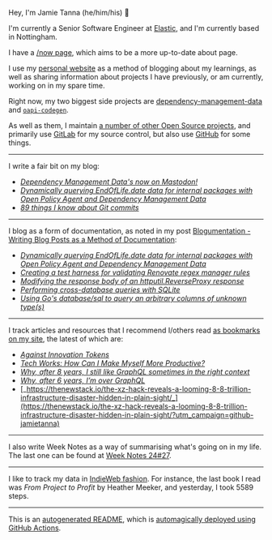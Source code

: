 Hey, I'm Jamie
Tanna (he/him/his) 👋

I'm currently a Senior Software Engineer at [Elastic](https://elastic.co/), and I'm currently based in Nottingham.

I have a [/now page](https://www.jvt.me/now/?utm_campaign=github-jamietanna), which aims to be a more up-to-date about page.

I use my [personal website](https://www.jvt.me/?utm_campaign=github-jamietanna) as a method of blogging about my learnings, as well as sharing information about projects I have previously, or am currently, working on in my spare time.

Right now, my two biggest side projects are [dependency-management-data](https://dmd.tanna.dev) and [`oapi-codegen`](https://github.com/deepmap/oapi-codegen/).

As well as them, I maintain [a number of other Open Source projects](https://www.jvt.me/open-source/?utm_campaign=github-jamietanna), and primarily use [GitLab](https://gitlab.com/jamietanna) for my source control, but also use [GitHub](https://github.com/jamietanna) for some things.

---

I write a fair bit on my blog:


- [_Dependency Management Data's now on Mastodon!_](https://www.jvt.me/posts/2024/07/14/dmd-mastodon/?utm_campaign=github-jamietanna)
- [_Dynamically querying EndOfLife.date data for internal packages with Open Policy Agent and Dependency Management Data_](https://www.jvt.me/posts/2024/07/14/dmd-opa-eol/?utm_campaign=github-jamietanna)
- [_89 things I know about Git commits_](https://www.jvt.me/posts/2024/07/12/things-know-commits/?utm_campaign=github-jamietanna)

---

I blog as a form of documentation, as noted in my post [Blogumentation - Writing Blog Posts as a Method of Documentation](https://www.jvt.me/posts/2017/06/25/blogumentation/?utm_campaign=github-jamietanna):


- [_Dynamically querying EndOfLife.date data for internal packages with Open Policy Agent and Dependency Management Data_](https://www.jvt.me/posts/2024/07/14/dmd-opa-eol/?utm_campaign=github-jamietanna)
- [_Creating a test harness for validating Renovate regex manager rules_](https://www.jvt.me/posts/2024/06/28/renovate-regex-test/?utm_campaign=github-jamietanna)
- [_Modifying the response body of an httputil.ReverseProxy response_](https://www.jvt.me/posts/2024/06/25/modify-go-reverseproxy-response/?utm_campaign=github-jamietanna)
- [_Performing cross-database queries with SQLite_](https://www.jvt.me/posts/2024/06/19/cross-sqlite-query/?utm_campaign=github-jamietanna)
- [_Using Go's database/sql to query an arbitrary columns of unknown type(s)_](https://www.jvt.me/posts/2024/06/13/go-sql-arbitrary/?utm_campaign=github-jamietanna)

---

I track articles and resources that I recommend I/others read [as bookmarks on my site](https://www.jvt.me/kind/bookmarks/?utm_campaign=github-jamietanna), the latest of which are:


- [_Against Innovation Tokens_](https://blog.glyph.im/2024/07/against-innovation-tokens.html?utm_campaign=github-jamietanna)
- [_Tech Works: How Can I Make Myself More Productive?_](https://thenewstack.io/tech-works-how-can-i-make-myself-more-productive/?utm_campaign=github-jamietanna)
- [_Why, after 8 years, I still like GraphQL sometimes in the right context_](https://www.magiroux.com/eight-years-of-graphql?utm_campaign=github-jamietanna)
- [_Why, after 6 years, I’m over GraphQL_](https://bessey.dev/blog/2024/05/24/why-im-over-graphql/?utm_campaign=github-jamietanna)
- [_https://thenewstack.io/the-xz-hack-reveals-a-looming-8-8-trillion-infrastructure-disaster-hidden-in-plain-sight/_](https://thenewstack.io/the-xz-hack-reveals-a-looming-8-8-trillion-infrastructure-disaster-hidden-in-plain-sight/?utm_campaign=github-jamietanna)

---

I also write Week Notes as a way of summarising what's going on in my life. The last one can be found at [Week Notes 24#27](https://www.jvt.me/week-notes/2024/27/?utm_campaign=github-jamietanna).

---

I like to track my data in [IndieWeb fashion](https://indieweb.org/why). For instance, the last book I read was _From Project to Profit_ by Heather Meeker, and yesterday, I took 5589 steps.

---
This is an [autogenerated README](https://www.jvt.me/posts/2022/01/12/autogenerated-profile-readme/?utm_campaign=github-jamietanna), which is [automagically deployed using GitHub Actions](https://github.com/jamietanna/jamietanna/blob/main/.github/workflows/rebuild.yml).
